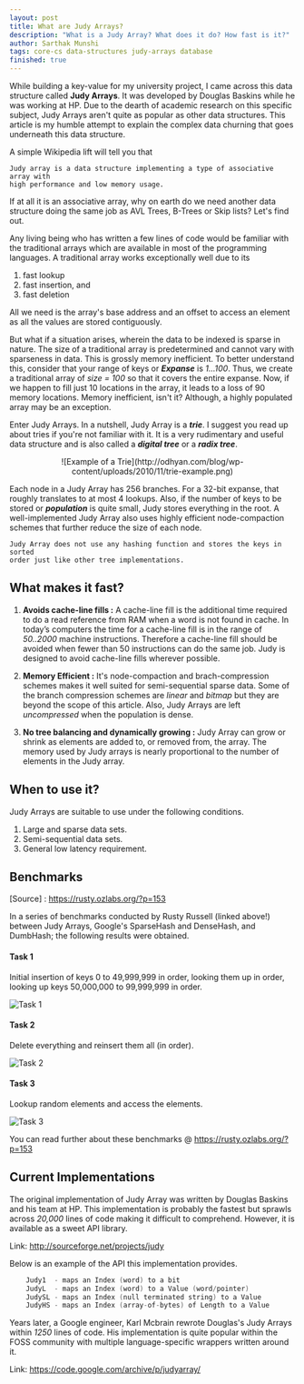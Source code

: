 ```yaml
---
layout: post
title: What are Judy Arrays?
description: "What is a Judy Array? What does it do? How fast is it?"
author: Sarthak Munshi
tags: core-cs data-structures judy-arrays database
finished: true
---
```


While building a key-value for my university project, I came across this data structure called **Judy Arrays**. It was developed by Douglas Baskins while he was working at HP. Due to the dearth of academic research on this specific subject, Judy Arrays aren't quite as popular as other data structures. This article is my humble attempt to explain the complex data churning that goes underneath this data structure.

A simple Wikipedia lift will tell you that

```
Judy array is a data structure implementing a type of associative array with
high performance and low memory usage.
```

If at all it is an associative array, why on earth do we need another data structure doing the same job as AVL Trees, B-Trees or Skip lists? Let's find out.

Any living being who has written a few lines of code would be familiar with the traditional arrays which are available in most of the programming languages. A traditional array works exceptionally well due to its
1. fast lookup
2. fast insertion, and
3. fast deletion

All we need is the array's base address and an offset to access an element as all the values are stored contiguously.

But what if a situation arises, wherein the data to be indexed is sparse in nature. The size of a traditional array is predetermined and cannot vary with sparseness in data. This is grossly memory inefficient. To better understand this, consider that your range of keys or **_Expanse_** is _1...100_. Thus, we create a traditional array of _size = 100_ so that it covers the entire expanse. Now, if we happen to fill just 10 locations in the array, it leads to a loss of 90 memory locations. Memory inefficient, isn't it? Although, a highly populated array may be an exception.

Enter Judy Arrays. In a nutshell, Judy Array is a **_trie_**. I suggest you read up about tries if you're not familiar with it. It is a very rudimentary and useful data structure and is also called a **_digital tree_** or a **_radix tree_**.

<p align="center" markdown="1">
![Example of a Trie](http://odhyan.com/blog/wp-content/uploads/2010/11/trie-example.png)
</p>

Each node in a Judy Array has 256 branches. For a 32-bit expanse, that roughly translates to at most 4 lookups. Also, if the number of keys to be stored or **_population_** is quite small, Judy stores everything in the root. A well-implemented Judy Array also uses highly efficient node-compaction schemes that further reduce the size of each node.

```
Judy Array does not use any hashing function and stores the keys in sorted
order just like other tree implementations.
```

## What makes it fast?

1. **Avoids cache-line fills :** A cache-line fill is the additional time required to do a read reference from RAM when a word is not found in cache. In today’s computers the time for a cache-line fill is in the range of _50..2000_ machine instructions. Therefore a cache-line fill should be avoided when fewer than 50 instructions can do the same job. Judy is designed to avoid cache-line fills wherever possible.

2. **Memory Efficient :** It's node-compaction and brach-compression schemes makes it well suited for semi-sequential sparse data. Some of the branch compression schemes are _linear_ and _bitmap_ but they are beyond the scope of this article. Also, Judy Arrays are left _uncompressed_ when the population is dense.

3. **No tree balancing and dynamically growing :** Judy Array can grow or shrink as elements are added to, or removed from, the array. The memory used by Judy arrays is nearly proportional to the number of elements in the Judy array.

## When to use it?

Judy Arrays are suitable to use under the following conditions.

1. Large and sparse data sets.
2. Semi-sequential data sets.
3. General low latency requirement.

## Benchmarks

[Source] : <a href="https://rusty.ozlabs.org/?p=153">https://rusty.ozlabs.org/?p=153</a>

In a series of benchmarks conducted by Rusty Russell (linked above!) between Judy Arrays, Google's SparseHash and DenseHash, and DumbHash; the following results were obtained.

#### Task 1

Initial insertion of keys 0 to 49,999,999 in order, looking them up in order, looking up keys 50,000,000 to 99,999,999 in order.

![Task 1](http://oi65.tinypic.com/2j4vcb9.jpg)

#### Task 2

Delete everything and reinsert them all (in order).

![Task 2](http://oi67.tinypic.com/2z3xts3.jpg)

#### Task 3

Lookup random elements and access the elements.

![Task 3](http://oi68.tinypic.com/fz6bti.jpg)


You can read further about these benchmarks @ <a href="https://rusty.ozlabs.org/?p=153">https://rusty.ozlabs.org/?p=153</a>
## Current Implementations

The original implementation of Judy Array was written by Douglas Baskins and his team at HP. This implementation is probably the fastest but sprawls across _20,000_ lines of code making it difficult to comprehend. However, it is available as a sweet API library.

Link: <a href="http://sourceforge.net/projects/judy">http://sourceforge.net/projects/judy</a>

 Below is an example of the API this implementation provides.

```c
    Judy1  - maps an Index (word) to a bit
    JudyL  - maps an Index (word) to a Value (word/pointer)
    JudySL - maps an Index (null terminated string) to a Value
    JudyHS - maps an Index (array-of-bytes) of Length to a Value
```

Years later, a Google engineer, Karl Mcbrain rewrote Douglas's Judy Arrays within _1250_ lines of code. His implementation is quite popular within the FOSS community with multiple language-specific wrappers written around it.

Link: <a href="https://code.google.com/archive/p/judyarray/">https://code.google.com/archive/p/judyarray/</a>
